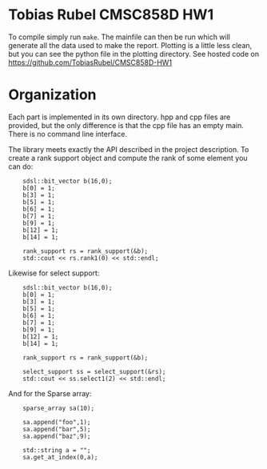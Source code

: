 # Tobias Rubel CMSC858D HW1

To compile simply run `make`. The mainfile can then be run which will generate all the data used to make the report. Plotting is a little less clean, but you can see the python file in 
the plotting directory. See hosted code on https://github.com/TobiasRubel/CMSC858D-HW1

# Organization

Each part is implemented in its own directory. hpp and cpp files are provided, but the only difference is that the cpp file has an empty main. There is no command line interface. 

The library meets exactly the API described in the project description. To create a rank support object and compute the rank of some element you can do:

```
    sdsl::bit_vector b(16,0);
    b[0] = 1;
    b[3] = 1;
    b[5] = 1;
    b[6] = 1;
    b[7] = 1;
    b[9] = 1;
    b[12] = 1;
    b[14] = 1;

    rank_support rs = rank_support(&b);
    std::cout << rs.rank1(0) << std::endl;

```

Likewise for select support:

```
    sdsl::bit_vector b(16,0);
    b[0] = 1;
    b[3] = 1;
    b[5] = 1;
    b[6] = 1;
    b[7] = 1;
    b[9] = 1;
    b[12] = 1;
    b[14] = 1;

    rank_support rs = rank_support(&b);

    select_support ss = select_support(&rs);
    std::cout << ss.select1(2) << std::endl;

```


And for the Sparse array:

```
    sparse_array sa(10);

    sa.append("foo",1);
    sa.append("bar",5);
    sa.append("baz",9);
    
    std::string a = "";
    sa.get_at_index(0,a);

```


